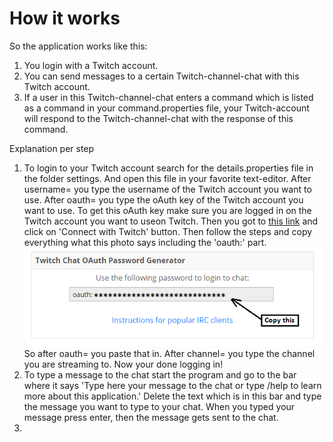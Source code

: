 # How it works
So the application works like this:
1. You login with a Twitch account. 
2. You can send messages to a certain Twitch-channel-chat with this Twitch account. 
3. If a user in this Twitch-channel-chat enters a command which is listed as a command in your
command.properties file, your Twitch-account will respond to the Twitch-channel-chat
with the response of this command.

Explanation per step
1. To login to your Twitch account search for the details.properties file in 
the folder settings. And open this file in your favorite text-editor. 
After username= you type the username of the Twitch account you want to use. 
After oauth= you type the oAuth key of the Twitch account you want to use. 
To get this oAuth key make sure you are logged in on the Twitch account you want to useon Twitch. 
Then you got to [this link](http://http://twitchapps.com/tmi/) and click
on 'Connect with Twitch' button. Then follow the steps and copy everything what
this photo says including the 'oauth:' part.
![Photo1](https://github.com/47b3n/TwitchEye/blob/master/tutorial/twitchbot-oauthkey.png)
So after oauth= you paste that in.
After channel= you type the channel you are streaming to. Now your done logging in!
2. To type a message to the chat start the program and go to the bar where it says
'Type here your message to the chat or type /help to learn more about this application.'
Delete the text which is in this bar and type the message you want to type to your chat.
When you typed your message press enter, then the message gets sent to the chat.
3. 
